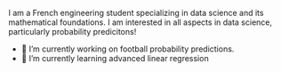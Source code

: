 I am a French engineering student specializing in data science and its mathematical foundations. I am interested in all aspects in data science, particularly probability predicitons!
- 🔭 I’m currently working on football probability predictions.
- 🌱 I’m currently learning advanced linear regression

<!--
**luc-polo/luc-polo** is a ✨ _special_ ✨ repository because its `README.md` (this file) appears on your GitHub profile.

Here are some ideas to get you started:

- 🔭 I’m currently working on ...
- 🌱 I’m currently learning ...
- 👯 I’m looking to collaborate on ...
- 🤔 I’m looking for help with ...
- 💬 Ask me about ...
- 📫 How to reach me: ...
- 😄 Pronouns: ...
- ⚡ Fun fact: ...
-->
